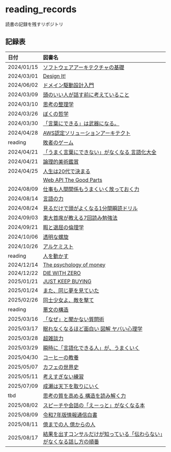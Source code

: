 # reading_records

読書の記録を残すリポジトリ

## 記録表

| 日付       | 図書名                                                                                              |
| :--------- | :-------------------------------------------------------------------------------------------------- |
| 2024/01/15 | [ソフトウェアアーキテクチャの基礎](./materials/ソフトウェアアーキテクチャの基礎.md)                 |
| 2024/03/01 | [Design It!](./materials/Design%20It!.md)                                                           |
| 2024/06/02 | [ドメイン駆動設計入門](./materials/ドメイン駆動設計入門.md)                                         |
| 2024/03/09 | [頭のいい人が話す前に考えていること](./materials/頭のいい人が話す前に考えていること.md)             |
| 2024/03/10 | [思考の整理学](./materials/思考の整理学.md)                                                         |
| 2024/03/26 | [ぼくの哲学](./materials/ぼくの哲学.md)                                                             |
| 2024/03/30 | [「言葉にできる」は武器になる。](./materials/「言葉にできる」は武器になる.md)                       |
| 2024/04/28 | [AWS認定ソリューションアーキテクト](./materials/AWS_SAA.md)                                         |
| reading    | [敗者のゲーム](./materials/敗者のゲーム.md)                                                         |
| 2024/04/21 | [「うまく言葉にできない」がなくなる 言語化大全](./materials/言語化大全.md)                          |
| 2024/04/21 | [論理的美術鑑賞](./materials/論理的美術鑑賞.md)                                                     |
| 2024/04/25 | [人生は20代で決まる](./materials/人生は20代で決まる.md)                                             |
|            | [Web API The Good Parts](./materials/Web%20API%20The%20Good%20Parts.md)                             |
| 2024/08/09 | [仕事も人間関係もうまくいく放っておく力](./materials/放っておく力.md)                               |
| 2024/08/14 | [言語の力](./materials/言語の力.md)                                                                 |
| 2024/08/24 | [見るだけで頭がよくなる1分間瞬読ドリル](./materials/見るだけで頭がよくなる1分間瞬読トレーニング.md) |
| 2024/09/03 | [東大首席が教える7回読み勉強法](./materials/東大首席が教える7回読み勉強法.md)                       |
| 2024/09/21 | [暇と退屈の倫理学](./materials/暇と退屈の倫理学.md)                                                 |
| 2024/10/06 | [透明な螺旋](./materials/透明な螺旋.md)                                                             |
| 2024/10/26 | [アルケミスト](./materials/アルケミスト.md)                                                         |
| reading    | [人を動かす](./materials/人を動かす.md)                                                             |
| 2024/12/14 | [The psychology of money](./materials/the_psychology_of_money.md)                                   |
| 2024/12/22 | [DIE WITH ZERO](./materials/DIE_WITH_ZERO.md)                                                       |
| 2025/01/21 | [JUST KEEP BUYING](./materials/JUST_KEEP_BUYING.md)                                                 |
| 2025/01/24 | [また、同じ夢を見ていた](./materials/また、同じ夢を見ていた.md)                                     |
| 2025/02/26 | [同士少女よ、敵を撃て](./materials/同士少女よ、敵を撃て.md)                                         |
| reading    | [悪文の構造](./materials/悪文の構造.md)                                                             |
| 2025/03/16 | [「なぜ」と聞かない質問術](./materials/「なぜ」と聞かない質問術.md)                                 |
| 2025/03/17 | [眠れなくなるほど面白い 図解 ヤバい心理学](./materials/眠れなくほど面白い%20図解%20ヤバい心理学.md) |
| 2025/03/28 | [超雑談力](./materials/超雑談力.md)                                                                 |
| 2025/03/29 | [瞬時に「言語化できる人」が、うまくいく](./materials/瞬時に「言語化できる人」が、うまくいく.md)     |
| 2025/04/30 | [コーヒーの教養](./materials/コーヒーの教養.md)     |
| 2025/05/07 | [カフェの世界史](./materials/カフェの世界史.md)     |
| 2025/05/11 | [考えすぎない練習](./materials/考えすぎない練習.md)     |
| 2025/07/09 | [成瀬は天下を取りにいく](./materials/思考の質を高める%20構造を読み解く力.md) |
| tbd | [思考の質を高める 構造を読み解く力](./materials/思考の質を高める%20構造を読み解く力.md) |
| 2025/08/02 | [スピーチや会話の「えーっと」がなくなる本](./materials/スピーチや会話の「えーっと」がなくなる本.md) |
| 2025/08/09 | [令和7年版情報通信白書](./materials/情報通信白書/令和7年版情報通信白書_summary01.pdf)|
| 2025/08/11 | [億までの人 億からの人](./materials/億までの人%20億からの人%20ゴールドマン・サックス勤続17年の投資家が明かす「兆人」のマインド.md)|
| 2025/08/17 | [結果を出すコンサルだけが知っている「伝わらない」がなくなる話し方の順番](./materials/結果を出すコンサルだけが知っている「伝わらない」がなくなる話し方の順番.md)|
